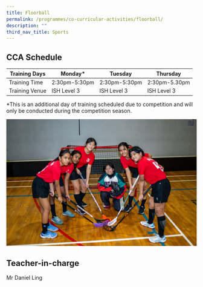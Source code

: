 ```yaml
---
title: Floorball
permalink: /programmes/co-curricular-activities/floorball/
description: ""
third_nav_title: Sports
---
```

CCA Schedule
------------


| Training Days  | Monday* | Tuesday | Thursday
| -------- | -------- | -------- |-------- |
| Training Time     | 2:30pm-5:30pm     | 2:30pm-5:30pm     | 2:30pm-5.30pm
| Training Venue | ISH Level 3 | ISH Level 3 | ISH Level 3

*This is an additional day of training scheduled due to competition and&nbsp;will only be&nbsp;conducted during the competition season.

![](/images/Floorball2.jpg)

Teacher-in-charge
-----------------

Mr Daniel Ling